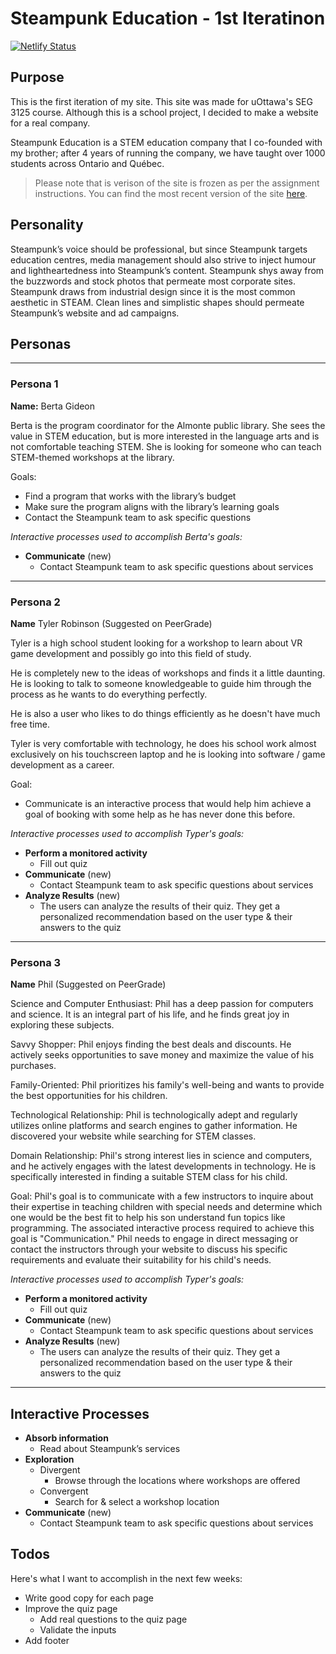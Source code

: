 # Steampunk Education - 1st Iteratinon
[![Netlify Status](https://api.netlify.com/api/v1/badges/0e3114b6-990c-4d78-a8fb-397636cf308f/deploy-status)](https://app.netlify.com/sites/steampunk-education-step-3/deploys)

## Purpose
This is the first iteration of my site. This site was made for uOttawa's SEG 3125 course. Although this is a school project, I decided to make a website for a real company. 

Steampunk Education is a STEM education company that I co-founded with my brother; after 4 years of running the company, we have taught over 1000 students across Ontario and Québec.

> Please note that is verison of the site is frozen as per the assignment instructions. You can find the most recent version of the site [here](https://github.com/thePianoKid/Steampunk-Education).

## Personality
Steampunk’s voice should be professional, but since Steampunk targets education centres, media management should also strive to inject humour and lightheartedness into Steampunk’s content. Steampunk shys away from the buzzwords and stock photos that permeate most corporate sites. Steampunk draws from industrial design since it is the most common aesthetic in STEAM. Clean lines and simplistic shapes should permeate Steampunk’s website and ad campaigns.

## Personas
---
### Persona 1
**Name:** Berta Gideon

Berta is the program coordinator for the Almonte public library. She sees the value in STEM education, but is more interested in the language arts and is not comfortable teaching STEM. She is looking for someone who can teach STEM-themed workshops at the library. 

Goals:

- Find a program that works with the library’s budget
- Make sure the program aligns with the library’s learning goals
- Contact the Steampunk team to ask specific questions

*Interactive processes used to accomplish Berta's goals:*
- **Communicate** (new)
    - Contact Steampunk team to ask specific questions about services

---

### Persona 2
**Name** Tyler Robinson (Suggested on PeerGrade)

Tyler is a high school student looking for a workshop to learn about VR game development and possibly go into this field of study. 

He is completely new to the ideas of workshops and finds it a little daunting. He is looking to talk to someone knowledgeable to guide him through the process as he wants to do everything perfectly. 

He is also a user who likes to do things efficiently as he doesn't have much free time. 

Tyler is very comfortable with technology, he does his school work almost exclusively on his touchscreen laptop and he is looking into software / game development as a career. 

Goal:

- Communicate is an interactive process that would help him achieve a goal of booking with some help as he has never done this before.

*Interactive processes used to accomplish Typer's goals:*
- **Perform a monitored activity**
    - Fill out quiz
- **Communicate** (new)
    - Contact Steampunk team to ask specific questions about services
- **Analyze Results** (new)
    - The users can analyze the results of their quiz. They get a personalized recommendation based on the user type & their answers to the quiz

---

### Persona 3
**Name** Phil (Suggested on PeerGrade)

Science and Computer Enthusiast: Phil has a deep passion for computers and science. It is an integral part of his life, and he finds great joy in exploring these subjects.  

Savvy Shopper: Phil enjoys finding the best deals and discounts. He actively seeks opportunities to save money and maximize the value of his purchases.  

Family-Oriented: Phil prioritizes his family's well-being and wants to provide the best opportunities for his children.

Technological Relationship: Phil is technologically adept and regularly utilizes online platforms and search engines to gather information. He discovered your website while searching for STEM classes.  

Domain Relationship: Phil's strong interest lies in science and computers, and he actively engages with the latest developments in technology. He is specifically interested in finding a suitable STEM class for his child.

Goal: Phil's goal is to communicate with a few instructors to inquire about their expertise in teaching children with special needs and determine which one would be the best fit to help his son understand fun topics like programming. The associated interactive process required to achieve this goal is "Communication." Phil needs to engage in direct messaging or contact the instructors through your website to discuss his specific requirements and evaluate their suitability for his child's needs.

*Interactive processes used to accomplish Typer's goals:*
- **Perform a monitored activity**
    - Fill out quiz
- **Communicate** (new)
    - Contact Steampunk team to ask specific questions about services
- **Analyze Results** (new)
    - The users can analyze the results of their quiz. They get a personalized recommendation based on the user type & their answers to the quiz

---

## Interactive Processes
- **Absorb information**
    - Read about Steampunk’s services
- **Exploration**
    - Divergent
        - Browse through the locations where workshops are offered
    - Convergent
        - Search for & select a workshop location
- **Communicate** (new)
    - Contact Steampunk team to ask specific questions about services

## Todos 
Here's what I want to accomplish in the next few weeks:
- Write good copy for each page
- Improve the quiz page
    - Add real questions to the quiz page
    - Validate the inputs 
- Add footer 

